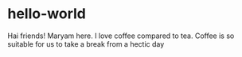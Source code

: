 # hello-world

Hai friends!
Maryam here. I love coffee compared to tea. Coffee is so suitable for us to take a break from a hectic day
